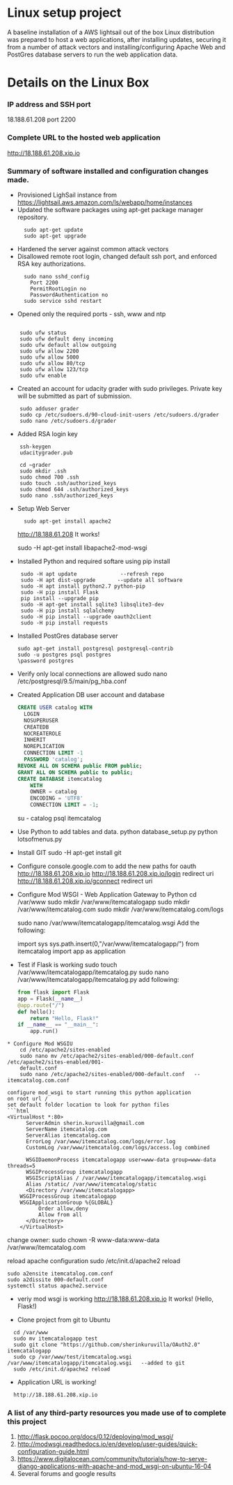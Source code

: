 # Linux setup project
A baseline installation of a AWS lightsail out of the box Linux distribution was prepared to host a web applications, after installing updates, securing it from a number of attack vectors and installing/configuring Apache Web and PostGres database servers to run the web application data.

# Details on the Linux Box

### IP address and SSH port
18.188.61.208 port 2200

### Complete URL to the hosted web application
http://18.188.61.208.xip.io

### Summary of software installed and configuration changes made.
* Provisioned LighSail instance from https://lightsail.aws.amazon.com/ls/webapp/home/instances
* Updated the software packages using apt-get package manager repository.
  ``` linux
    sudo apt-get update
    sudo apt-get upgrade
    ```
* Hardened the server against common attack vectors
* Disallowed remote root login, changed default ssh port, and enforced RSA key authorizations.
  ```linux
    sudo nano sshd_config
      Port 2200
      PermitRootLogin no
      PasswordAuthentication no
    sudo service sshd restart
    ```
* Opened only the required ports - ssh, www and ntp
```linux

    sudo ufw status
    sudo ufw default deny incoming
    sudo ufw default allow outgoing
    sudo ufw allow 2200
    sudo ufw allow 5000
    sudo ufw allow 80/tcp
    sudo ufw allow 123/tcp
    sudo ufw enable
```
*  Created an account for udacity grader with sudo privileges.  Private key will be submitted as part of submission.
```linux
    sudo adduser grader
    sudo cp /etc/sudoers.d/90-cloud-init-users /etc/sudoers.d/grader
    sudo nano /etc/sudoers.d/grader
```
* Added RSA login key 
```linux
    ssh-keygen
    udacitygrader.pub
    
    cd ~grader
    sudo mkdir .ssh
    sudo chmod 700 .ssh
    sudo touch .ssh/authorized_keys
    sudo chmod 644 .ssh/authorized_keys
    sudo nano .ssh/authorized_keys
```
* Setup Web Server
  ```linux
    sudo apt-get install apache2
    ```
    http://18.188.61.208
    It works!

    sudo -H apt-get install libapache2-mod-wsgi

* Installed Python and required softare using pip install
   ```linux
    sudo -H apt update	            --refresh repo
    sudo -H apt dist-upgrade       --update all software
    sudo -H apt install python2.7 python-pip
    sudo -H pip install Flask
    pip install --upgrade pip
    sudo -H apt-get install sqlite3 libsqlite3-dev
    sudo -H pip install sqlalchemy
    sudo -H pip install --upgrade oauth2client
    sudo -H pip install requests
    ```

*  Installed PostGres database server
    ```linux
    sudo apt-get install postgresql postgresql-contrib
    sudo -u postgres psql postgres
    \password postgres
    ```

* Verify only local connections are allowed
    sudo nano /etc/postgresql/9.5/main/pg_hba.conf 

* Created Application DB user account and database
    ```sql
    CREATE USER catalog WITH
      LOGIN
      NOSUPERUSER
      CREATEDB
      NOCREATEROLE
      INHERIT
      NOREPLICATION
      CONNECTION LIMIT -1
      PASSWORD 'catalog';
    REVOKE ALL ON SCHEMA public FROM public;
    GRANT ALL ON SCHEMA public to public;
    CREATE DATABASE itemcatalog
        WITH 
        OWNER = catalog
        ENCODING = 'UTF8'
        CONNECTION LIMIT = -1;
    ```
    su - catalog
    psql itemcatalog

* Use Python to add tables and data.
    python database_setup.py
    python lotsofmenus.py

* Install GIT
  sudo -H apt-get install git


* Configure console.google.com to add the new paths for oauth
    http://18.188.61.208.xip.io
    http://18.188.61.208.xip.io/login   redirect uri
    http://18.188.61.208.xip.io/gconnect redirect uri


* Configure Mod WSGI - Web Application Gateway to Python
  cd /var/www
  sudo mkdir /var/www/itemcatalogapp
  sudo mkdir /var/www/itemcatalog.com
  sudo mkdir /var/www/itemcatalog.com/logs

  sudo nano /var/www/itemcatalogapp/itemcatalog.wsgi
  Add the following:

  import sys
  sys.path.insert(0,"/var/www/itemcatalogapp/")
  from itemcatalog import app as application


* Test if Flask is working
  sudo touch /var/www/itemcatalogapp/itemcatalog.py
  sudo nano /var/www/itemcatalogapp/itemcatalog.py
  add following:
  ```python
  from flask import Flask
  app = Flask(__name__)
  @app.route("/")
  def hello():
      return "Hello, Flask!"
  if __name__ == "__main__":
      app.run()
```
* Configure Mod WSGIU
    cd /etc/apache2/sites-enabled
    sudo nano mv /etc/apache2/sites-enabled/000-default.conf  /etc/apache2/sites-enabled/001-
    default.conf
    sudo nano /etc/apache2/sites-enabled/000-default.conf   --itemcatalog.com.conf

configure mod_wsgi to start running this python application
on root url /
set default folder location to look for python files
```html
<VirtualHost *:80>
      ServerAdmin sherin.kuruvilla@gmail.com
      ServerName itemcatalog.com
      ServerAlias itemcatalog.com
      ErrorLog /var/www/itemcatalog.com/logs/error.log
      CustomLog /var/www/itemcatalog.com/logs/access.log combined

      WSGIDaemonProcess itemcatalogapp user=www-data group=www-data threads=5
      WSGIProcessGroup itemcatalogapp
      WSGIScriptAlias / /var/www/itemcatalogapp/itemcatalog.wsgi
      Alias /static/ /var/www/itemcatalog/static
      <Directory /var/www/itemcatalogapp>
    WSGIProcessGroup itemcatalogapp
    WSGIApplicationGroup %{GLOBAL}
          Order allow,deny
          Allow from all
      </Directory>
    </VirtualHost>
```
change owner:
    sudo chown -R www-data:www-data /var/www/itemcatalog.com

reload apache configuration
    sudo /etc/init.d/apache2 reload

    sudo a2ensite itemcatalog.com.conf
    sudo a2dissite 000-default.conf
    systemctl status apache2.service

* veriy mod wsgi is working
http://18.188.61.208.xip.io
 It works!   (Hello, Flask!)

* Clone project from git to Ubuntu
```linux
  cd /var/www
  sudo mv itemcatalogapp test
  sudo git clone "https://github.com/sherinkuruvilla/OAuth2.0" itemcatalogapp
  sudo cp /var/www/test/itemcatalog.wsgi /var/www/itemcatalogapp/itemcatalog.wsgi   --added to git
  sudo /etc/init.d/apache2 reload
```

* Application URL is working!
```html
  http://18.188.61.208.xip.io
```


### A list of any third-party resources you made use of to complete this project
1. http://flask.pocoo.org/docs/0.12/deploying/mod_wsgi/
2. http://modwsgi.readthedocs.io/en/develop/user-guides/quick-configuration-guide.html
3. https://www.digitalocean.com/community/tutorials/how-to-serve-django-applications-with-apache-and-mod_wsgi-on-ubuntu-16-04
4. Several forums and google results
